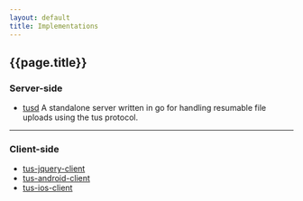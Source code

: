 ```yaml
---
layout: default
title: Implementations
---
```


## {{page.title}}

### Server-side

- [tusd](https://github.com/tus/tusd) A standalone server
written in go for handling resumable file uploads using the tus protocol.

<hr />

### Client-side

- [tus-jquery-client](https://github.com/tus/tus-jquery-client)
- [tus-android-client](https://github.com/tus/tus-android-client)
- [tus-ios-client](https://github.com/tus/tus-ios-client)
